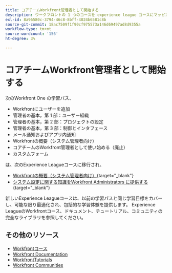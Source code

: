 ```yaml
---
title: コアチームWorkfront管理者として開始する
description: ワークフロントの 1 つのコースを experience league コースにマッピング
exl-id: 8a96580c-3794-46c8-8bff-4024b6581c8b
source-git-commit: 18ac7509f1f90cf975573a146d69497ad8d9355a
workflow-type: tm+mt
source-wordcount: '156'
ht-degree: 3%

---
```


# コアチームWorkfront管理者として開始する

次のWorkfront One の学習パス、

* Workfrontにユーザーを追加
* 管理者の基本，第 1 部：ユーザー組織
* 管理者の基本，第 2 部：プロジェクトの設定
* 管理者の基本，第 3 部：制御とインタフェース
* メール通知およびアプリ内通知
* Workfrontの概要（システム管理者向け）
* コアチームのWorkfront管理者として使い始める（廃止）
* カスタムフォーム

は、次のExperience Leagueコースに移行され、

* [Workfrontの概要（システム管理者向け）](https://experienceleague.adobe.com/?recommended=Workfront-A-1-2022.1.admin){target="_blank"}
* [システム設定に関する知識をWorkfront Administrators に提供する](https://experienceleague.adobe.com/?recommended=Workfront-A-1-2022.2.admin){target="_blank"}

新しいExperience Leagueコースは、以前の学習パスと同じ学習目標をカバーし、可能な限り最適化され、包括的な学習体験を提供します。  Experience LeagueのWorkfrontコース、ドキュメント、チュートリアル、コミュニティの完全なライブラリを参照してください。

## その他のリソース

* [Workfrontコース](https://experienceleague.adobe.com/?lang=en&amp;Solution=Workfront#courses)
* [Workfront Documentation](https://experienceleague.adobe.com/docs/workfront.html)
* [WorkfrontTutorials](https://experienceleague.adobe.com/docs/workfront-learn/tutorials-workfront/home.html)
* [Workfront Communities](https://experienceleaguecommunities.adobe.com/t5/workfront/ct-p/workfront)

